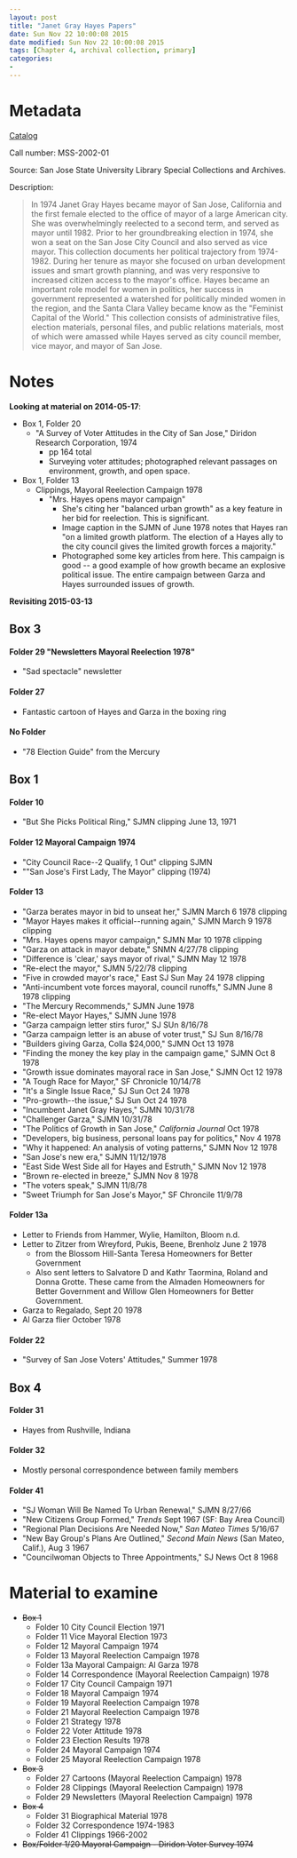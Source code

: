 ```yaml
---
layout: post
title: "Janet Gray Hayes Papers"
date: Sun Nov 22 10:00:08 2015
date modified: Sun Nov 22 10:00:08 2015
tags: [Chapter 4, archival collection, primary]
categories:
-
---
```


# Metadata

[Catalog](http://www.oac.cdlib.org/findaid/ark:/13030/kt4v19r0fx/entire_text/)

Call number: MSS-2002-01

Source: San Jose State University Library Special Collections and
Archives.

Description:

> In 1974 Janet Gray Hayes became mayor of San Jose, California and the
> first female elected to the office of mayor of a large American city.
> She was overwhelmingly reelected to a second term, and served as mayor
> until 1982. Prior to her groundbreaking election in 1974, she won a
> seat on the San Jose City Council and also served as vice mayor. This
> collection documents her political trajectory from 1974-1982. During
> her tenure as mayor she focused on urban development issues and smart
> growth planning, and was very responsive to increased citizen access
> to the mayor's office. Hayes became an important role model for women
> in politics, her success in government represented a watershed for
> politically minded women in the region, and the Santa Clara Valley
> became know as the "Feminist Capital of the World." This collection
> consists of administrative files, election materials, personal files,
> and public relations materials, most of which were amassed while Hayes
> served as city council member, vice mayor, and mayor of San Jose.

# Notes

**Looking at material on 2014-05-17**:

* Box 1, Folder 20
  * "A Survey of Voter Attitudes in the City of San Jose," Diridon Research
  Corporation, 1974
    * pp 164 total
    * Surveying voter attitudes; photographed relevant passages on
    environment, growth, and open space.
* Box 1, Folder 13
  * Clippings, Mayoral Reelection Campaign 1978
    * "Mrs. Hayes opens mayor campaign"
      * She's citing her "balanced urban growth" as a key feature in her bid
      for reelection. This is significant.
      * Image caption in the SJMN of June 1978 notes that Hayes ran "on a
      limited growth platform. The election of a Hayes ally to the city
      council gives the limited growth forces a majority."
      * Photographed some key articles from here. This campaign is good -- a
      good example of how growth became an explosive political issue. The
      entire campaign between Garza and Hayes surrounded issues of growth.

**Revisiting 2015-03-13**

## Box 3

#### Folder 29 "Newsletters Mayoral Reelection 1978"

- "Sad spectacle" newsletter

#### Folder 27

- Fantastic cartoon of Hayes and Garza in the boxing ring

#### No Folder

- "78 Election Guide" from the Mercury

## Box 1

#### Folder 10

- "But She Picks Political Ring," SJMN clipping June 13, 1971

#### Folder 12 Mayoral Campaign 1974

- "City Council Race--2 Qualify, 1 Out" clipping SJMN
- ""San Jose's First Lady, The Mayor" clipping (1974)

#### Folder 13

- "Garza berates mayor in bid to unseat her," SJMN March 6 1978 clipping
- "Mayor Hayes makes it official--running again," SJMN March 9 1978
  clipping
- "Mrs. Hayes opens mayor campaign," SJMN Mar 10 1978 clipping
- "Garza on attack in mayor debate," SNMN 4/27/78 clipping
- "Difference is 'clear,' says mayor of rival," SJMN May 12 1978
- "Re-elect the mayor," SJMN 5/22/78 clipping
- "Five in crowded mayor's race," East SJ Sun May 24 1978 clipping
- "Anti-incumbent vote forces mayoral, council runoffs," SJMN June 8
  1978 clipping
- "The Mercury Recommends," SJMN June 1978
- "Re-elect Mayor Hayes," SJMN June 1978
- "Garza campaign letter stirs furor," SJ SUn 8/16/78
- "Garza campaign letter is an abuse of voter trust," SJ Sun 8/16/78
- "Builders giving Garza, Colla \$24,000," SJMN Oct 13 1978
- "Finding the money the key play in the campaign game," SJMN Oct 8 1978
- "Growth issue dominates mayoral race in San Jose," SJMN Oct 12 1978
- "A Tough Race for Mayor," SF Chronicle 10/14/78
- "It's a Single Issue Race," SJ Sun Oct 24 1978
- "Pro-growth--the issue," SJ Sun Oct 24 1978
- "Incumbent Janet Gray Hayes," SJMN 10/31/78
- "Challenger Garza," SJMN 10/31/78
- "The Politics of Growth in San Jose," *California Journal* Oct 1978
- "Developers, big business, personal loans pay for politics," Nov 4
  1978
- "Why it happened: An analysis of voting patterns," SJMN Nov 12 1978
- "San Jose's new era," SJMN 11/12/1978
- "East Side West Side all for Hayes and Estruth," SJMN Nov 12 1978
- "Brown re-elected in breeze," SJMN Nov 8 1978
- "The voters speak," SJMN 11/8/78
- "Sweet Triumph for San Jose's Mayor," SF Chroncile 11/9/78

#### Folder 13a

- Letter to Friends from Hammer, Wylie, Hamilton, Bloom n.d.
- Letter to Zitzer from Wreyford, Pukis, Beene, Brenholz June 2 1978
    - from the Blossom Hill-Santa Teresa Homeowners for Better
      Government
    - Also sent letters to Salvatore D and Kathr Taormina, Roland and
      Donna Grotte. These came from the Almaden Homeowners for Better
      Government and Willow Glen Homeowners for Better Government.
- Garza to Regalado, Sept 20 1978
- Al Garza flier October 1978

#### Folder 22

- "Survey of San Jose Voters' Attitudes," Summer 1978


## Box 4

#### Folder 31

- Hayes from Rushville, Indiana

#### Folder 32

- Mostly personal correspondence between family members

#### Folder 41

- "SJ Woman Will Be Named To Urban Renewal," SJMN 8/27/66
- "New Citizens Group Formed," *Trends* Sept 1967 (SF: Bay Area Council)
- "Regional Plan Decisions Are Needed Now," *San Mateo Times* 5/16/67
- "New Bay Group's Plans Are Outlined," *Second Main News* (San Mateo,
  Calif.), Aug 3 1967
- "Councilwoman Objects to Three Appointments," SJ News Oct 8 1968

# Material to examine

* ~~Box 1~~
    * Folder 10 City Council Election 1971
    * Folder 11 Vice Mayoral Election 1973
    * Folder 12 Mayoral Campaign 1974
    * Folder 13 Mayoral Reelection Campaign 1978
    * Folder 13a Mayoral Campaign: Al Garza 1978
    * Folder 14 Correspondence (Mayoral Reelection Campaign) 1978
    * Folder 17 City Council Campaign 1971
    * Folder 18 Mayoral Campaign 1974
    * Folder 19 Mayoral Reelection Campaign 1978
    * Folder 21 Mayoral Reelection Campaign 1978
    * Folder 21 Strategy 1978
    * Folder 22 Voter Attitude 1978
    * Folder 23 Election Results 1978
    * Folder 24 Mayoral Campaign 1974
    * Folder 25 Mayoral Reelection Campaign 1978
* ~~Box 3~~
    * Folder 27 Cartoons (Mayoral Reelection Campaign) 1978
    * Folder 28 Clippings (Mayoral Reelection Campaign) 1978
    * Folder 29 Newsletters (Mayoral Reelection Campaign) 1978
* ~~Box 4~~
    * Folder 31 Biographical Material 1978
    * Folder 32 Correspondence 1974-1983
    * Folder 41 Clippings 1966-2002
* ~~Box/Folder 1/20 Mayoral Campaign - Diridon Voter Survey 1974~~

